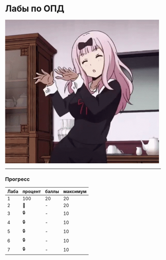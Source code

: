 # Лабы по ОПД

![pic](https://github.com/bilyardvmetro/ITMO-System-Application-Software/blob/main/gifs/OPDReadme.gif)

---

### Прогресс
| Лаба | процент | баллы | максимум |
| ---- | ------- | ----- | -------- | 
|   1  |   100   |   20  |    20    |
|   2  |   🚧    |   -   |    20    |
|   3  |  :lock: |   -   |    10    |
|   4  |  :lock: |   -   |    10    |
|   5  |  :lock: |   -   |    10    |
|   6  |  :lock: |   -   |    10    |
|   7  |  :lock: |   -   |    10    |
